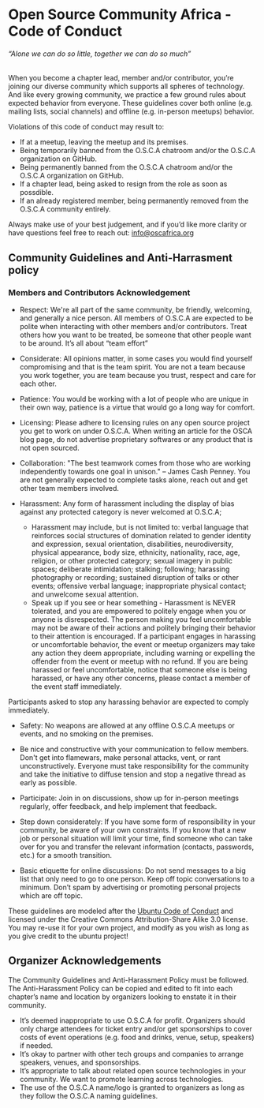 # **Open Source Community Africa - Code of Conduct**

###### _“Alone we can do so little, together we can do so much”_
When you become a chapter lead, member and/or contributor, you’re joining our diverse community which supports all spheres of technology. And like every growing community, we practice a few ground rules about expected behavior from everyone. These guidelines cover both online (e.g. mailing lists, social channels) and offline (e.g. in-person meetups) behavior.

Violations of this code of conduct may result to:
* If at a meetup, leaving the meetup and its premises.
* Being temporarily banned from the O.S.C.A chatroom and/or the O.S.C.A organization on GitHub.
* Being permanently banned from the O.S.C.A chatroom and/or the O.S.C.A organization on GitHub.
* If a chapter lead, being asked to resign from the role as soon as possdible.
* If an already registered member, being permanently removed from the O.S.C.A community entirely.

Always make use of your best judgement, and if you’d like more clarity or have questions feel free to reach out: info@oscafrica.org

## Community Guidelines and Anti-Harrasment policy

### Members and Contributors Acknowledgement

* Respect: We're all part of the same community, be friendly, welcoming, and generally a nice person. All members of O.S.C.A are expected to be polite when interacting with other members and/or contributors. Treat others how you want to be treated, be someone that other people want to be around. It’s all about “team effort”

* Considerate: All opinions matter, in some cases you would find yourself compromising and that is the team spirit. You are not a team because you work together, you are team because you trust, respect and care for each other.

* Patience: You would be working with a lot of people who are unique in their own way, patience is a virtue that would go a long way for comfort.

* Licensing: Please adhere to licensing rules on any open source project you get to work on under O.S.C.A. When writing an article for the OSCA blog page, do not advertise proprietary softwares or any product that is not open sourced.

* Collaboration: "The best teamwork comes from those who are working independently towards one goal in unison." – James Cash Penney. You are not generally expected to complete tasks alone, reach out and get other team members involved.

* Harassment: Any form of harassment including the display of bias against any protected category is never welcomed at O.S.C.A;
	- Harassment may include, but is not limited to: verbal language that reinforces social structures of domination related to gender identity and expression, sexual orientation, disabilities, neurodiversity, physical appearance, body size, ethnicity, nationality, race, age, religion, or other protected category; sexual imagery in public spaces; deliberate intimidation; stalking; following; harassing photography or recording; sustained disruption of talks or other events; offensive verbal language; inappropriate physical contact; and unwelcome sexual attention.
	- Speak up if you see or hear something - Harassment is NEVER tolerated, and you are empowered to politely engage when you or anyone is disrespected. The person making you feel uncomfortable may not be aware of their actions and politely bringing their behavior to their attention is encouraged. If a participant engages in harassing or uncomfortable behavior, the event or meetup organizers may take any action they deem appropriate, including warning or expelling the offender from the event or meetup with no refund. If you are being harassed or feel uncomfortable, notice that someone else is being harassed, or have any other concerns, please contact a member of the event staff immediately.

Participants asked to stop any harassing behavior are expected to comply immediately.

* Safety: No weapons are allowed at any offline O.S.C.A meetups or events, and no smoking on the premises.

* Be nice and constructive with your communication to fellow members. Don't get into flamewars, make personal attacks, vent, or rant unconstructively. Everyone must take responsibility for the community and take the initiative to diffuse tension and stop a negative thread as early as possible.

* Participate: Join in on discussions, show up for in-person meetings regularly, offer feedback, and help implement that feedback.

* Step down considerately: If you have some form of responsibility in your community, be aware of your own constraints. If you know that a new job or personal situation will limit your time, find someone who can take over for you and transfer the relevant information (contacts, passwords, etc.) for a smooth transition.

* Basic etiquette for online discussions: Do not send messages to a big list that only need to go to one person. Keep off topic conversations to a minimum. Don’t spam by advertising or promoting personal projects which are off topic.

These guidelines are modeled after the [Ubuntu Code of Conduct](http://www.ubuntu.com/project/about-ubuntu/conduct) and licensed under the Creative Commons Attribution-Share Alike 3.0 license. You may re-use it for your own project, and modify as you wish as long as you give credit to the ubuntu project!

## Organizer Acknowledgements
The Community Guidelines and Anti-Harassment Policy must be followed. The Anti-Harassment Policy can be copied and edited to fit into each chapter’s name and location by organizers looking to enstate  it in their community.

* It’s deemed inappropriate to use O.S.C.A for profit. Organizers should only charge attendees for ticket entry and/or get sponsorships to cover costs of event operations (e.g. food and drinks, venue, setup, speakers) if needed.
* It’s okay to partner with other tech groups and companies to arrange speakers, venues, and sponsorships.
* It’s appropriate to talk about related open source technologies in your community. We want to promote learning across technologies.
* The use of the O.S.C.A name/logo is granted to organizers as long as they follow the O.S.C.A naming guidelines.
